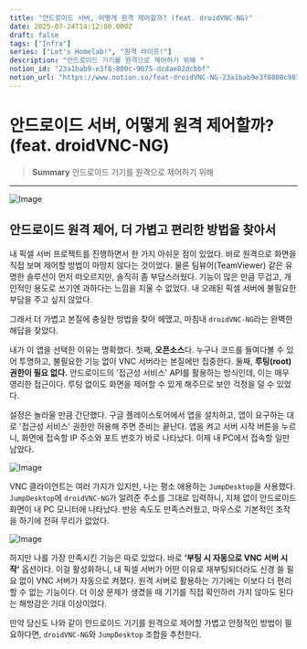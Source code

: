 ```yaml
---
title: "안드로이드 서버, 어떻게 원격 제어할까? (feat. droidVNC-NG)"
date: 2025-07-24T14:12:00.000Z
draft: false
tags: ["Infra"]
series: ["Let's Homelab!", "원격 라이프!"]
description: "안드로이드 기기를 원격으로 제어하기 위해 "
notion_id: "23a1bab9-e3f8-800c-9075-dcdae82dcbbf"
notion_url: "https://www.notion.so/feat-droidVNC-NG-23a1bab9e3f8800c9075dcdae82dcbbf"
---
```


# 안드로이드 서버, 어떻게 원격 제어할까? (feat. droidVNC-NG)

> **Summary**
> 안드로이드 기기를 원격으로 제어하기 위해 

---

![Image](https://prod-files-secure.s3.us-west-2.amazonaws.com/09ccd4d5-876c-4bba-bbdf-cc77a0a11257/1f4c895e-0ab4-43b6-85a1-647c392c9f09/image.png?X-Amz-Algorithm=AWS4-HMAC-SHA256&X-Amz-Content-Sha256=UNSIGNED-PAYLOAD&X-Amz-Credential=ASIAZI2LB466WZYTU53Y%2F20250724%2Fus-west-2%2Fs3%2Faws4_request&X-Amz-Date=20250724T101304Z&X-Amz-Expires=3600&X-Amz-Security-Token=IQoJb3JpZ2luX2VjEAIaCXVzLXdlc3QtMiJGMEQCIDcOyk1TIFXKOTVdcI%2BFY9IVgiJxhsGQStLgpWfJZKUHAiAk0uLevdup1eZmlWc6eKC7pgpsE3xYXOWN7l8v8udPrCr%2FAwgqEAAaDDYzNzQyMzE4MzgwNSIMshzUKmQoemPlzQjfKtwDY2RhoT2881yAjuSoGrvP6E59U2b4U18SUCrkpQIzW9rd1QwFl01yzY6jUz2QFoMNs%2F1lG4Tm48IjcwiypZk7%2FTMaZsdT0w4wF8lVwwYDwuvZjX2yxBbCfSqVRe1g8Gr3OMZpqMTacg0ZJgf65ff9SmW3vZrknbl4Fiu%2FaEKUG%2BZd6nYW77bws8YcsdsYF1FMR8WPhpCfPuoTOVGUihSrNvr7iSIaW%2B1wMjfRF9tJMJFUohr4VdDbC8rH%2FmSUmTboDE5C5wl0gZjxiDds3LaceDMzmu4igBTzEcudHHRz2waPhTQtaifIludFVjJ%2F7gtFABMS90W7JPRSPU5obqagFqMwTi6xXeQIa368vUlk5uHx6n%2FcICW7%2Bb86%2F6yJYVeFvJios1EG5ttGomLyerpASkPLIUldaC9CptT%2FKGrIHarZb7%2FKp4lbQUkptqbsDHM5yIbB9ucyIpnRQxXi4MMNNVQG%2F15kf0d9ct3lfCNpAcNPrvUySjI3VVH1VW%2BM7ikFpGwG1UgEZRqmY%2BsZIXakZscXmpFB4U0GlOFpsrA4l3n4HVVa7k%2B%2FnVrgoJDs9RV5lJkq9B8SM%2BGIIFgzJmqoUYijzbs%2F%2F67x6hlawdnJ7GE7Zv597FZUx0nICcgw6%2FWHxAY6pgHSZbV7N7oXUG%2FyS6n0PNIjX7XUWRiPOlGWbgaagd5qKmaKXQ9P2xG2tEuaELiU%2B6o1CPzcwQRYNYQXrVxlrOGOhdf44NHGG%2Fh0m9J%2BocysqeZkvfaSiCFNyTfbXfyGrxBsTPAVcN5l%2FWzAfgf6vSGDSylp795zKfddSzoKngJDCgp3bqx56%2BRMp6dFDxJLnY0CNlnXI76eFooNJRg8B7bUVUQrObXH&X-Amz-Signature=3c2010106ed5376ed5ae1eadd1919c1f16378fb70a46bfefe8dfebd75a0d5c9a&X-Amz-SignedHeaders=host&x-amz-checksum-mode=ENABLED&x-id=GetObject)

## 안드로이드 원격 제어, 더 가볍고 편리한 방법을 찾아서

내 픽셀 서버 프로젝트를 진행하면서 한 가지 아쉬운 점이 있었다. 바로 원격으로 화면을 직접 보며 제어할 방법이 마땅치 않다는 것이었다. 물론 팀뷰어(TeamViewer) 같은 유명한 솔루션이 먼저 떠오르지만, 솔직히 좀 부담스러웠다. 기능이 많은 만큼 무겁고, 개인적인 용도로 쓰기엔 과하다는 느낌을 지울 수 없었다. 내 오래된 픽셀 서버에 불필요한 부담을 주고 싶지 않았다.

그래서 더 가볍고 본질에 충실한 방법을 찾아 헤맸고, 마침내 `droidVNC-NG`라는 완벽한 해답을 찾았다.

내가 이 앱을 선택한 이유는 명확했다. 첫째, **오픈소스**다. 누구나 코드를 들여다볼 수 있어 투명하고, 불필요한 기능 없이 VNC 서버라는 본질에만 집중한다. 둘째, **루팅(root) 권한이 필요 없다.** 안드로이드의 '접근성 서비스' API를 활용하는 방식인데, 이는 매우 영리한 접근이다. 루팅 없이도 화면을 제어할 수 있게 해주므로 보안 걱정을 덜 수 있었다.

설정은 놀라울 만큼 간단했다. 구글 플레이스토어에서 앱을 설치하고, 앱이 요구하는 대로 '접근성 서비스' 권한만 허용해 주면 준비는 끝난다. 앱을 켜고 서버 시작 버튼을 누르니, 화면에 접속할 IP 주소와 포트 번호가 바로 나타났다. 이제 내 PC에서 접속할 일만 남았다.

![Image](https://prod-files-secure.s3.us-west-2.amazonaws.com/09ccd4d5-876c-4bba-bbdf-cc77a0a11257/38bcd22f-4baa-4f02-bacf-e3cc46e9a0bf/image.png?X-Amz-Algorithm=AWS4-HMAC-SHA256&X-Amz-Content-Sha256=UNSIGNED-PAYLOAD&X-Amz-Credential=ASIAZI2LB466WZYTU53Y%2F20250724%2Fus-west-2%2Fs3%2Faws4_request&X-Amz-Date=20250724T101304Z&X-Amz-Expires=3600&X-Amz-Security-Token=IQoJb3JpZ2luX2VjEAIaCXVzLXdlc3QtMiJGMEQCIDcOyk1TIFXKOTVdcI%2BFY9IVgiJxhsGQStLgpWfJZKUHAiAk0uLevdup1eZmlWc6eKC7pgpsE3xYXOWN7l8v8udPrCr%2FAwgqEAAaDDYzNzQyMzE4MzgwNSIMshzUKmQoemPlzQjfKtwDY2RhoT2881yAjuSoGrvP6E59U2b4U18SUCrkpQIzW9rd1QwFl01yzY6jUz2QFoMNs%2F1lG4Tm48IjcwiypZk7%2FTMaZsdT0w4wF8lVwwYDwuvZjX2yxBbCfSqVRe1g8Gr3OMZpqMTacg0ZJgf65ff9SmW3vZrknbl4Fiu%2FaEKUG%2BZd6nYW77bws8YcsdsYF1FMR8WPhpCfPuoTOVGUihSrNvr7iSIaW%2B1wMjfRF9tJMJFUohr4VdDbC8rH%2FmSUmTboDE5C5wl0gZjxiDds3LaceDMzmu4igBTzEcudHHRz2waPhTQtaifIludFVjJ%2F7gtFABMS90W7JPRSPU5obqagFqMwTi6xXeQIa368vUlk5uHx6n%2FcICW7%2Bb86%2F6yJYVeFvJios1EG5ttGomLyerpASkPLIUldaC9CptT%2FKGrIHarZb7%2FKp4lbQUkptqbsDHM5yIbB9ucyIpnRQxXi4MMNNVQG%2F15kf0d9ct3lfCNpAcNPrvUySjI3VVH1VW%2BM7ikFpGwG1UgEZRqmY%2BsZIXakZscXmpFB4U0GlOFpsrA4l3n4HVVa7k%2B%2FnVrgoJDs9RV5lJkq9B8SM%2BGIIFgzJmqoUYijzbs%2F%2F67x6hlawdnJ7GE7Zv597FZUx0nICcgw6%2FWHxAY6pgHSZbV7N7oXUG%2FyS6n0PNIjX7XUWRiPOlGWbgaagd5qKmaKXQ9P2xG2tEuaELiU%2B6o1CPzcwQRYNYQXrVxlrOGOhdf44NHGG%2Fh0m9J%2BocysqeZkvfaSiCFNyTfbXfyGrxBsTPAVcN5l%2FWzAfgf6vSGDSylp795zKfddSzoKngJDCgp3bqx56%2BRMp6dFDxJLnY0CNlnXI76eFooNJRg8B7bUVUQrObXH&X-Amz-Signature=4a8d9939a0dba570a632789c3fa7e4dd60519f59e2723631dda69b11957be11e&X-Amz-SignedHeaders=host&x-amz-checksum-mode=ENABLED&x-id=GetObject)

VNC 클라이언트는 여러 가지가 있지만, 나는 평소 애용하는 `JumpDesktop`을 사용했다. `JumpDesktop`에 `droidVNC-NG`가 알려준 주소를 그대로 입력하니, 지체 없이 안드로이드 화면이 내 PC 모니터에 나타났다. 반응 속도도 만족스러웠고, 마우스로 기본적인 조작을 하기에 전혀 무리가 없었다.

![Image](https://prod-files-secure.s3.us-west-2.amazonaws.com/09ccd4d5-876c-4bba-bbdf-cc77a0a11257/6d42545e-0638-4995-aa84-570982227682/image.png?X-Amz-Algorithm=AWS4-HMAC-SHA256&X-Amz-Content-Sha256=UNSIGNED-PAYLOAD&X-Amz-Credential=ASIAZI2LB466WZYTU53Y%2F20250724%2Fus-west-2%2Fs3%2Faws4_request&X-Amz-Date=20250724T101304Z&X-Amz-Expires=3600&X-Amz-Security-Token=IQoJb3JpZ2luX2VjEAIaCXVzLXdlc3QtMiJGMEQCIDcOyk1TIFXKOTVdcI%2BFY9IVgiJxhsGQStLgpWfJZKUHAiAk0uLevdup1eZmlWc6eKC7pgpsE3xYXOWN7l8v8udPrCr%2FAwgqEAAaDDYzNzQyMzE4MzgwNSIMshzUKmQoemPlzQjfKtwDY2RhoT2881yAjuSoGrvP6E59U2b4U18SUCrkpQIzW9rd1QwFl01yzY6jUz2QFoMNs%2F1lG4Tm48IjcwiypZk7%2FTMaZsdT0w4wF8lVwwYDwuvZjX2yxBbCfSqVRe1g8Gr3OMZpqMTacg0ZJgf65ff9SmW3vZrknbl4Fiu%2FaEKUG%2BZd6nYW77bws8YcsdsYF1FMR8WPhpCfPuoTOVGUihSrNvr7iSIaW%2B1wMjfRF9tJMJFUohr4VdDbC8rH%2FmSUmTboDE5C5wl0gZjxiDds3LaceDMzmu4igBTzEcudHHRz2waPhTQtaifIludFVjJ%2F7gtFABMS90W7JPRSPU5obqagFqMwTi6xXeQIa368vUlk5uHx6n%2FcICW7%2Bb86%2F6yJYVeFvJios1EG5ttGomLyerpASkPLIUldaC9CptT%2FKGrIHarZb7%2FKp4lbQUkptqbsDHM5yIbB9ucyIpnRQxXi4MMNNVQG%2F15kf0d9ct3lfCNpAcNPrvUySjI3VVH1VW%2BM7ikFpGwG1UgEZRqmY%2BsZIXakZscXmpFB4U0GlOFpsrA4l3n4HVVa7k%2B%2FnVrgoJDs9RV5lJkq9B8SM%2BGIIFgzJmqoUYijzbs%2F%2F67x6hlawdnJ7GE7Zv597FZUx0nICcgw6%2FWHxAY6pgHSZbV7N7oXUG%2FyS6n0PNIjX7XUWRiPOlGWbgaagd5qKmaKXQ9P2xG2tEuaELiU%2B6o1CPzcwQRYNYQXrVxlrOGOhdf44NHGG%2Fh0m9J%2BocysqeZkvfaSiCFNyTfbXfyGrxBsTPAVcN5l%2FWzAfgf6vSGDSylp795zKfddSzoKngJDCgp3bqx56%2BRMp6dFDxJLnY0CNlnXI76eFooNJRg8B7bUVUQrObXH&X-Amz-Signature=d7d5937ecb475ffbfa1f13a22870eb9d16e001362fa94d7fd15bb101a0af1b71&X-Amz-SignedHeaders=host&x-amz-checksum-mode=ENABLED&x-id=GetObject)

하지만 나를 가장 만족시킨 기능은 따로 있었다. 바로 **‘부팅 시 자동으로 VNC 서버 시작’** 옵션이다. 이걸 활성화하니, 내 픽셀 서버가 어떤 이유로 재부팅되더라도 신경 쓸 필요 없이 VNC 서버가 자동으로 켜졌다. 원격 서버로 활용하는 기기에는 이보다 더 편리할 수 없는 기능이다. 더 이상 문제가 생겼을 때 기기를 직접 확인하러 가지 않아도 된다는 해방감은 기대 이상이었다.

만약 당신도 나와 같이 안드로이드 기기를 원격으로 제어할 가볍고 안정적인 방법이 필요하다면, `droidVNC-NG`와 `JumpDesktop` 조합을 추천한다.

